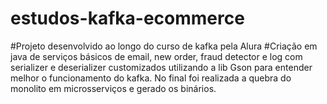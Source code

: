 # estudos-kafka-ecommerce
#Projeto desenvolvido ao longo do curso de kafka pela Alura
#Criação em java de serviços básicos de email, new order, fraud detector e log com serializer e deserializer customizados utilizando a lib Gson para entender melhor o funcionamento do kafka. No final foi realizada a quebra do monolito em microsserviços e gerado os binários.
